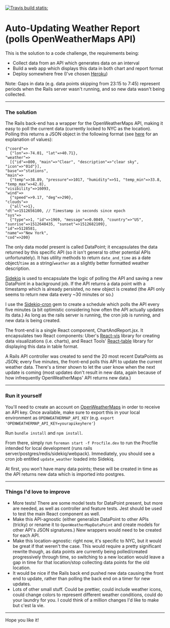 [![Travis build statis:](https://travis-ci.org/mikeappell/polling-api-challenge.svg?branch=master)](https://travis-ci.org/mikeappell/polling-api-challenge)

# Auto-Updating Weather Report (polls OpenWeatherMaps API)

This is the solution to a code challenge, the requirements being:

- Collect data from an API which generates data on an interval
- Build a web app which displays this data in both chart and report format
- Deploy somewhere free (I've chosen [Heroku](https://polling-api-challenge.herokuapp.com/))

Note: Gaps in data (e.g. data points skipping from 23:15 to 7:45) represent periods when the Rails server wasn't running, and so new data wasn't being collected.

----

### The solution

The Rails back-end has a wrapper for the OpenWeatherMaps API, making it easy to poll the current data (currently locked to NYC as the location). Polling this returns a JSON object in the following format (see [here](https://openweathermap.org/current) for an explanation of values):

```
{"coord"=>
  {"lon"=>-74.01, "lat"=>40.71},
"weather"=>
  [{"id"=>800, "main"=>"Clear", "description"=>"clear sky", "icon"=>"01d"}],
"base"=>"stations",
"main"=>
  {"temp"=>38.89, "pressure"=>1017, "humidity"=>51, "temp_min"=>33.8, "temp_max"=>42.8},
"visibility"=>16093,
"wind"=>
  {"speed"=>9.17, "deg"=>290},
"clouds"=>
  {"all"=>1},
"dt"=>1512656100, // Timestamp in seconds since epoch
"sys"=>
  {"type"=>1, "id"=>1969, "message"=>0.0049, "country"=>"US", "sunrise"=>1512648435, "sunset"=>1512682109},
"id"=>5128581,
"name"=>"New York",
"cod"=>200}
```

The only data model present is called DataPoint; it encapsulates the data returned by this specific API (so it isn't general to other potential APIs unfortunately). It has utility methods to return `date_and_time` as a date object/`time` as a string/`weather` as a slightly better formatted weather description.

[Sidekiq](https://github.com/mperham/sidekiq/) is used to encapsulate the logic of polling the API and saving a new DataPoint in a background job. If the API returns a data point with a timestamp which is already persisted, no new object is created (the API only seems to return new data every ~30 minutes or so.)

I use the [Sidekiq-cron](https://github.com/ondrejbartas/sidekiq-cron/) gem to create a schedule which polls the API every five minutes (a bit optimistic considering how often the API actually updates its data.) As long as the rails server is running, the cron job is running, and new data is being created.

The front-end is a single React component, ChartAndReport.jsx. It encapsulates two React components: Uber's [React-vis](https://github.com/uber/react-vis/) library for creating data visualizations (i.e. charts), and React Tools' [React-table](https://github.com/react-tools/react-table) library for displaying this data in table format.

A Rails API controller was created to send the 20 most recent DataPoints as JSON; every five minutes, the front-end polls this API to update the current weather data. There's a timer shown to let the user know when the next update is coming (most updates don't result in new data, again because of how infrequently OpenWeatherMaps' API returns new data.)

----

### Run it yourself

You'll need to create an account on [OpenWeatherMaps](https://openweathermap.org/) in order to receive an API key. Once available, make sure to export this in your local environment as `OPENWEATHERMAP_API_KEY` (e.g. `export 'OPENWEATHERMAP_API_KEY=yourapikeyhere'`)

Run `bundle install` and `npm install`.

From there, simply run `foreman start -f Procfile.dev` to run the Procfile intended for local development (runs rails server/postgres/redis/sidekiq/webpack). Immediately, you should see a cron job entitled `update_weather` loaded into Sidekiq.

At first, you won't have many data points; these will be created in time as the API returns new data which is imported into postgres.

----

### Things I'd love to improve

- More tests! There are some model tests for DataPoint present, but more are needed, as well as controller and feature tests. Jest should be used to test the main React component as well.
- Make this API-agnostic (either generalize DataPoint to other APIs (tricky) or rename it to `OpenWeatherMapDataPoint` and create models for other API's JSON signatures.) New wrappers would need to be created for each API.
- Make this location-agnostic: right now, it's specific to NYC, but it would be great if that weren't the case. This would require a pretty significant rewrite though, as data points are currently being polled/created progressively through time, so switching to a new location would leave a gap in time for that location/stop collecting data points for the old location.
- It would be nice if the Rails back end pushed new data causing the front end to update, rather than polling the back end on a timer for new updates.
- Lots of other small stuff. Could be prettier, could include weather icons, could change colors to represent different weather conditions, could do your laundry for you. I could think of a million changes I'd like to make but c'est la vie.

----

Hope you like it!